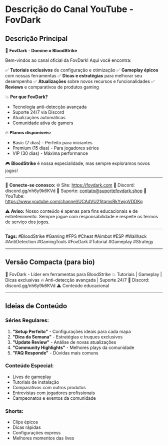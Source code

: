 # Descrição do Canal YouTube - FovDark

## Descrição Principal

🎯 **FovDark - Domine o BloodStrike**

Bem-vindos ao canal oficial da FovDark! Aqui você encontra:

✅ **Tutoriais exclusivos** de configuração e otimização
✅ **Gameplay épicos** com nossas ferramentas
✅ **Dicas e estratégias** para melhorar seu desempenho
✅ **Atualizações** sobre novos recursos e funcionalidades
✅ **Reviews** e comparativos de produtos gaming

💥 **Por que FovDark?**
- Tecnologia anti-detecção avançada
- Suporte 24/7 via Discord
- Atualizações automáticas
- Comunidade ativa de gamers

🔥 **Planos disponíveis:**
- Basic (7 dias) - Perfeito para iniciantes
- Premium (15 dias) - Para jogadores sérios
- VIP (30 dias) - Máxima performance

🎮 **BloodStrike** é nossa especialidade, mas sempre exploramos novos jogos!

---

📱 **Conecte-se conosco:**
🌐 Site: https://fovdark.com
💬 Discord: discord.gg/nh6y9k6KVd
📧 Suporte: contato@suportefovdark.shop
🎥 YouTube: https://www.youtube.com/channel/UCAdVU21jtqmsRkYwjqVDDKg

⚠️ **Aviso:** Nosso conteúdo é apenas para fins educacionais e de entretenimento. Sempre jogue com responsabilidade e respeite os termos de serviço dos jogos.

---

**Tags:** #BloodStrike #Gaming #FPS #Cheat #Aimbot #ESP #Wallhack #AntiDetection #GamingTools #FovDark #Tutorial #Gameplay #Strategy

---

## Versão Compacta (para bio)

🎯 FovDark - Líder em ferramentas para BloodStrike
💥 Tutoriais | Gameplay | Dicas exclusivas
🔥 Anti-detecção avançada | Suporte 24/7
💬 Discord: discord.gg/nh6y9k6KVd
⚠️ Conteúdo educacional

---

## Ideias de Conteúdo

### Séries Regulares:
1. **"Setup Perfeito"** - Configurações ideais para cada mapa
2. **"Dica da Semana"** - Estratégias e truques exclusivos
3. **"Update Review"** - Análise de novas atualizações
4. **"Community Highlights"** - Melhores plays da comunidade
5. **"FAQ Responde"** - Dúvidas mais comuns

### Conteúdo Especial:
- Lives de gameplay
- Tutoriais de instalação
- Comparativos com outros produtos
- Entrevistas com jogadores profissionais
- Campeonatos e eventos da comunidade

### Shorts:
- Clips épicos
- Dicas rápidas
- Configurações express
- Melhores momentos das lives